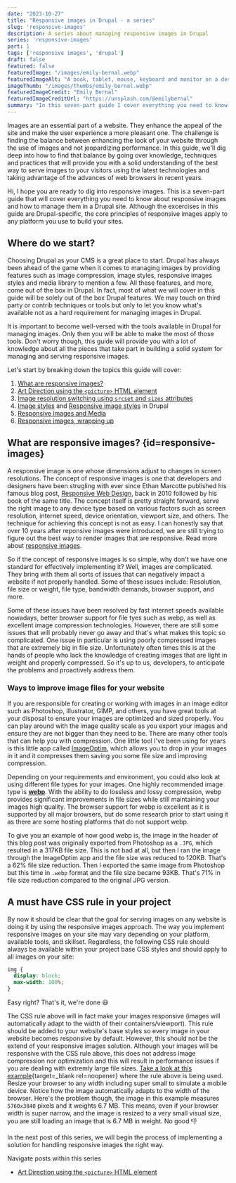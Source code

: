 ```yaml
---
date: "2023-10-27"
title: "Responsive images in Drupal - a series"
slug: 'responsive-images'
description: A series about managing responsive images in Drupal
series: 'responsive-images'
part: 1
tags: ['responsive images', 'drupal']
draft: false
featured: false
featuredImage: "/images/emily-bernal.webp"
featuredImageAlt: "A book, tablet, mouse, keyboard and monitor on a desktop"
imageThumb: "/images/thumbs/emily-bernal.webp"
featuredImageCredit: "Emily Bernal"
featuredImageCreditUrl: "https://unsplash.com/@emilybernal"
summary: "In this seven-part guide I cover everything you need to know about responsive images and how to manage them in a Drupal site."
---
```

Images are an essential part of a website.  They enhance the appeal of the site and make the user experience a more pleasant one. The challenge is finding the balance between enhancing the look of your website through the use of images and not jeopardizing performance. In this guide, we'll dig deep into how to find that balance by going over knowledge, techniques and practices that will provide you with a solid understanding of the best way to serve images to your visitors using the latest technologies and taking advantage of the advances of web browsers in recent years.

Hi, I hope you are ready to dig into responsive images. This is a seven-part guide that will cover everything you need to know about responsive images and how to manage them in a Drupal site. Although the excercises in this guide are Drupal-specific, the core principles of responsive images apply to any platform you use to build your sites.

## Where do we start?

Choosing Drupal as your CMS is a great place to start.  Drupal has always been ahead of the game when it comes to managing images by providing features such as image compression, image styles, responsive images styles and media library to mention a few. All these features, and more, come out of the box in Drupal.  In fact, most of what we will cover in this guide will be solely out of the box Drupal features.  We may touch on third party or contrib techniques or tools but only to let you know what's available not as a hard requirement for managing images in Drupal.

It is important to become well-versed with the tools available in Drupal for managing images.  Only then you will be able to make the most of those tools. Don't worry though, this guide will provide you with a lot of knowledge about all the pieces that take part in building a solid system for managing and serving responsive images.

Let's start by breaking down the topics this guide will cover:

1. [What are responsive images?](#responsive-images)
1. [Art Direction using the `<picture>` HTML element](../art-direction-using-the-picture-html-element)
1. [Image resolution switching using `srcset` and `sizes` attributes](../image-resolution-switching-using-srcset-and-sizes-attributes)
1. [Image styles](../image-styles-in-drupal) and [Responsive image styles](../responsive-image-styles) in Drupal
1. [Responsive images and Media](../responsive-images-and-media)
1. [Responsive images, wrapping up](../responsive-images-wrapping-up)

## What are responsive images? {id=responsive-images}

A responsive image is one whose dimensions adjust to changes in screen resolutions. The concept of responsive images is one that developers and designers have been strugling with ever since Ethan Marcotte published his famous blog post, [Responsive Web Design](https://alistapart.com/article/responsive-web-design/), back in 2010 followed by his book of the same title.  The concept itself is pretty straight forward, serve the right image to any device type based on various factors such as screen resolution, internet speed, device orientation, viewport size, and others.  The technique for achieving this concept is not as easy.  I can honestly say that over 10 years after reponsive images were introduced, we are still trying to figure out the best way to render images that are responsive.  Read more about [responsive images](https://developer.mozilla.org/en-US/docs/Learn/HTML/Multimedia_and_embedding/Responsive_images).

So if the concept of responsive images is so simple, why don't we have one standard for effectively implementing it?  Well, images are complicated.  They bring with them all sorts of issues that can negatively impact a website if not properly handled.  Some of these issues include: Resolution, file size or weight, file type, bandwidth demands, browser support, and more.

Some of these issues have been resolved by fast internet speeds available nowadays, better browser support for file tyes such as webp, as well as excellent image compression technologies.  However, there are still some issues that will probably never go away and that's what makes this topic so complicated.  One issue in particular is using poorly compressed images that are extremely big in file size.  Unfortunately often times this is at the hands of people who lack the knowledge of creating images that are light in weight and properly compressed. So it's up to us, developers, to anticipate the problems and proactively address them.

### Ways to improve image files for your website

If you are responsible for creating or working with images in an image editor such as Photoshop, Illustrator, GIMP, and others, you have great tools at your disposal to ensure your images are optimized and sized properly.  You can play around with the image quality scale as you export your images and ensure they are not bigger than they need to be.  There are many other tools that can help you with compression.  One little tool I've been using for years is this little app called [ImageOptim](https://imageoptim.com/howto.html), which allows you to drop in your images in it and it compresses them saving you some file size and improving compression.

Depending on your requirements and environment, you could also look at using different file types for your images.  One highly recommended image type is **[webp](https://developers.google.com/speed/webp)**.  With the ability to do lossless and lossy compression, webp provides significant improvements in file sizes while still maintaining your images high quality.  The browser support for webp is excellent as it is supported by all major browsers, but do some research prior to start using it as there are some hosting platforms that do not support webp.

To give you an example of how good webp is, the image in the header of this blog post was originally exported from Photoshop as a `.JPG`, which resulted in a 317KB file size.  This is not bad at all, but then I ran the image through the ImageOptim app and the file size was reduced to 120KB. That's a 62% file size reduction.  Then I exported the same image from Photoshop but this time in `.webp` format and the file size became 93KB.  That's 71% in file size reduction compared to the original JPG version.

## A must have CSS rule in your project

By now it should be clear that the goal for serving images on any website is doing it by using the responsive images approach.  The way you implement responsive images on your site may vary depending on your platform, available tools, and skillset.  Regardless, the following CSS rule should always be available within your project base CSS styles and should apply to all images on your site:

```css
img {
  display: block;
  max-width: 100%;
}
```

Easy right?  That's it, we're done 😃

The CSS rule above will in fact make your images responsive (images will automatically adapt to the width of their containers/viewport).  This rule should be added to your website's base styles so every image in your website becomes responsive by default.  However, this should not be the extend of your responsive images solution.  Although your images will be responsive with the CSS rule above, this does not address image compression nor optimization and this will result in performance issues if you are dealing with extremly large file sizes.  [Take a look at this example](https://codepen.io/mariohernandez/full/ZEVVKab){target=_blank rel=noopener} where the rule above is being used.  Resize your browser to any width including super small to simulate a mobile device.  Notice how the image automatically adapts to the width of the browser. Here's the problem though, the image in this example measures `5760x3840` pixels and it weights 6.7 MB. This means, even if your browser width is super narrow, and the image is resized to a very small visual size, you are still loading an image that is 6.7 MB in weight. No good 👎

In the next post of this series, we will begin the process of implementing a solution for handling responsive images the right way.

<div class="post-pager margin-inline-flex margin-block-40">

Navigate posts within this series

- [Art Direction using the `<picture>` HTML element](../art-direction-using-the-picture-html-element)

</div>
